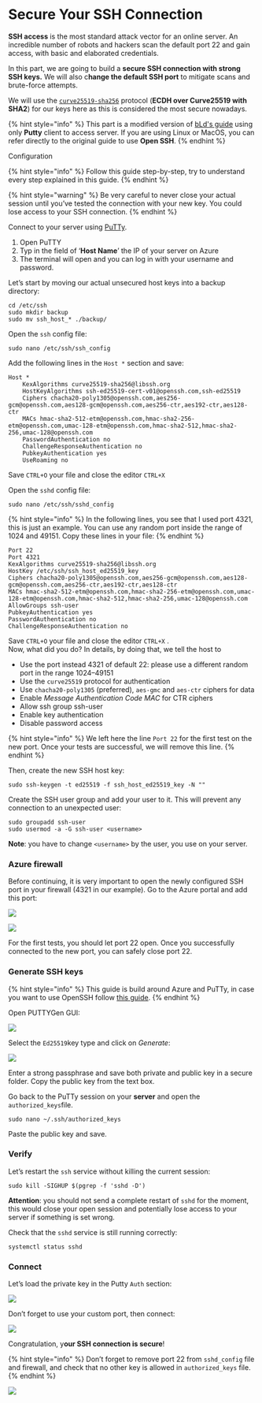 # Secure Your SSH Connection

**SSH access** is the most standard attack vector for an online server. An incredible number of robots and hackers scan the default port 22 and gain access, with basic and elaborated credentials.

In this part, we are going to build a **secure SSH connection with strong SSH keys.** We will also c**hange the default SSH port** to mitigate scans and brute-force attempts.

We will use the [`curve25519-sha256`](https://git.libssh.org/projects/libssh.git/tree/doc/curve25519-sha256@libssh.org.txt) protocol (**ECDH over Curve25519 with SHA2**) for our keys here as this is considered the most secure nowadays.

{% hint style="info" %}
This part is a modified version of [bLd's guide](https://medium.com/bld-nodes/securing-ssh-access-to-your-server-cc1324b9adf6) using only **Putty** client to access server. If you are using Linux or MacOS, you can refer directly to the original guide to use **Open SSH**.
{% endhint %}

Configuration

{% hint style="info" %}
Follow this guide step-by-step, try to understand every step explained in this guide.
{% endhint %}

{% hint style="warning" %}
Be very careful to never close your actual session until you’ve tested the connection with your new key. You could lose access to your SSH connection.
{% endhint %}

Connect to your server using [PuTTy](https://www.chiark.greenend.org.uk/\~sgtatham/putty/latest.html).&#x20;

1. Open PuTTY
2. Typ in the field of ‘**Host Name**’ the IP of your server on Azure
3. The terminal will open and you can log in with your username and password.

Let’s start by moving our actual unsecured host keys into a backup directory:

```
cd /etc/ssh
sudo mkdir backup
sudo mv ssh_host_* ./backup/
```

Open the `ssh` config file:

```
sudo nano /etc/ssh/ssh_config
```

Add the following lines in the `Host *` section and save:

```
Host *
    KexAlgorithms curve25519-sha256@libssh.org
    HostKeyAlgorithms ssh-ed25519-cert-v01@openssh.com,ssh-ed25519
    Ciphers chacha20-poly1305@openssh.com,aes256-gcm@openssh.com,aes128-gcm@openssh.com,aes256-ctr,aes192-ctr,aes128-ctr
    MACs hmac-sha2-512-etm@openssh.com,hmac-sha2-256-etm@openssh.com,umac-128-etm@openssh.com,hmac-sha2-512,hmac-sha2-256,umac-128@openssh.com
    PasswordAuthentication no
    ChallengeResponseAuthentication no
    PubkeyAuthentication yes
    UseRoaming no
```

Save `CTRL+O` your file and close the editor `CTRL+X`

Open the `sshd` config file:

```
sudo nano /etc/ssh/sshd_config
```

{% hint style="info" %}
In the following lines, you see that I used port 4321, this is just an example. You can use any random port inside the range of 1024 and 49151. Copy these lines in your file:
{% endhint %}

```
Port 22 
Port 4321 
KexAlgorithms curve25519-sha256@libssh.org 
HostKey /etc/ssh/ssh_host_ed25519_key 
Ciphers chacha20-poly1305@openssh.com,aes256-gcm@openssh.com,aes128-gcm@openssh.com,aes256-ctr,aes192-ctr,aes128-ctr 
MACs hmac-sha2-512-etm@openssh.com,hmac-sha2-256-etm@openssh.com,umac-128-etm@openssh.com,hmac-sha2-512,hmac-sha2-256,umac-128@openssh.com 
AllowGroups ssh-user 
PubkeyAuthentication yes 
PasswordAuthentication no 
ChallengeResponseAuthentication no
```

Save `CTRL+O` your file and close the editor `CTRL+X` .\
Now, what did you do? In details, by doing that, we tell the host to

* Use the port  instead 4321 of default 22: please use a different random port in the range 1024–49151
* Use the `curve25519` protocol for authentication
* Use `chacha20-poly1305` (preferred), `aes-gmc` and `aes-ctr` ciphers for data
* Enable _Message Authentication Code MAC_ for CTR ciphers
* Allow ssh group ssh-user
* Enable key authentication
* Disable password access

{% hint style="info" %}
We left here the line `Port 22` for the first test on the new port. Once your tests are successful, we will remove this line.
{% endhint %}

Then, create the new SSH host key:

```
sudo ssh-keygen -t ed25519 -f ssh_host_ed25519_key -N ""
```

Create the SSH user group and add your user to it. This will prevent any connection to an unexpected user:

```
sudo groupadd ssh-user
sudo usermod -a -G ssh-user <username>
```

**Note**: you have to change `<username>` by the user, you use on your server.

### Azure firewall

Before continuing, it is very important to open the newly configured SSH port in your firewall (4321 in our example). Go to the Azure portal and add this port:

![](../../../.gitbook/assets/08.png)

![](../../../.gitbook/assets/07.png)

For the first tests, you should let port 22 open. Once you successfully connected to the new port, you can safely close port 22.

### Generate SSH keys

{% hint style="info" %}
This guide is build around Azure and PuTTy, in case you want to use OpenSSH follow [this guide](https://medium.com/bld-nodes/securing-ssh-access-to-your-server-cc1324b9adf6).
{% endhint %}

Open PUTTYGen GUI:

![](https://miro.medium.com/max/479/1\*Zuxcp4UllMr\_z8\_tBdYQnA.png)

Select the `Ed25519`key type and click on _Generate_:

![](https://miro.medium.com/max/479/1\*\_8xQPCJI5-CAdO\_E-S8Xwg.png)

Enter a strong passphrase and save both private and public key in a secure folder. Copy the public key from the text box.

Go back to the PuTTy session on your **server** and open the `authorized_keys`file.

```
sudo nano ~/.ssh/authorized_keys
```

Paste the public key and save.

### Verify <a href="#0f49" id="0f49"></a>

Let’s restart the `ssh` service without killing the current session:

```
sudo kill -SIGHUP $(pgrep -f 'sshd -D')
```

**Attention**: you should not send a complete restart of `sshd` for the moment, this would close your open session and potentially lose access to your server if something is set wrong.

Check that the `sshd` service is still running correctly:

```
systemctl status sshd
```

### Connect <a href="#3255" id="3255"></a>

Let’s load the private key in the Putty `Auth` section:

![](<../../../.gitbook/assets/image (15).png>)

Don’t forget to use your custom port, then connect:

![](<../../../.gitbook/assets/image (17).png>)

Congratulation, y**our SSH connection is secure**!&#x20;

{% hint style="info" %}
Don’t forget to remove port 22 from `sshd_config` file and firewall, and check that no other key is allowed in `authorized_keys` file.
{% endhint %}

![](../../../.gitbook/assets/09.png)
